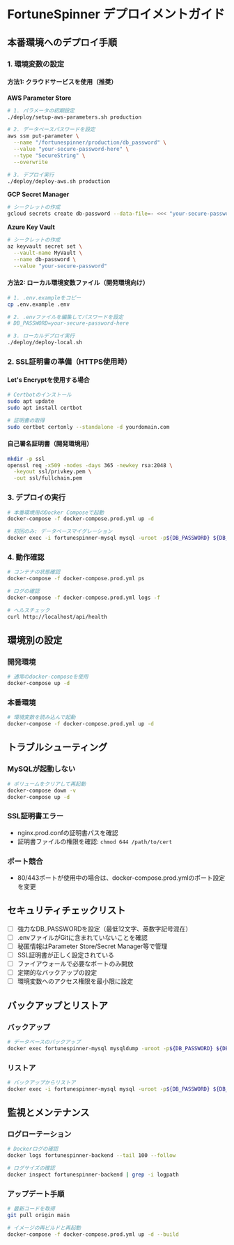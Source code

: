 # FortuneSpinner デプロイメントガイド

## 本番環境へのデプロイ手順

### 1. 環境変数の設定

#### 方法1: クラウドサービスを使用（推奨）

**AWS Parameter Store**
```bash
# 1. パラメータの初期設定
./deploy/setup-aws-parameters.sh production

# 2. データベースパスワードを設定
aws ssm put-parameter \
  --name "/fortunespinner/production/db_password" \
  --value "your-secure-password-here" \
  --type "SecureString" \
  --overwrite

# 3. デプロイ実行
./deploy/deploy-aws.sh production
```

**GCP Secret Manager**
```bash
# シークレットの作成
gcloud secrets create db-password --data-file=- <<< "your-secure-password"
```

**Azure Key Vault**
```bash
# シークレットの作成
az keyvault secret set \
  --vault-name MyVault \
  --name db-password \
  --value "your-secure-password"
```

#### 方法2: ローカル環境変数ファイル（開発環境向け）

```bash
# 1. .env.exampleをコピー
cp .env.example .env

# 2. .envファイルを編集してパスワードを設定
# DB_PASSWORD=your-secure-password-here

# 3. ローカルデプロイ実行
./deploy/deploy-local.sh
```

### 2. SSL証明書の準備（HTTPS使用時）

#### Let's Encryptを使用する場合
```bash
# Certbotのインストール
sudo apt update
sudo apt install certbot

# 証明書の取得
sudo certbot certonly --standalone -d yourdomain.com
```

#### 自己署名証明書（開発環境用）
```bash
mkdir -p ssl
openssl req -x509 -nodes -days 365 -newkey rsa:2048 \
  -keyout ssl/privkey.pem \
  -out ssl/fullchain.pem
```

### 3. デプロイの実行

```bash
# 本番環境用のDocker Composeで起動
docker-compose -f docker-compose.prod.yml up -d

# 初回のみ: データベースマイグレーション
docker exec -i fortunespinner-mysql mysql -uroot -p${DB_PASSWORD} ${DB_NAME} < migrations/001_initial_schema.sql
```

### 4. 動作確認

```bash
# コンテナの状態確認
docker-compose -f docker-compose.prod.yml ps

# ログの確認
docker-compose -f docker-compose.prod.yml logs -f

# ヘルスチェック
curl http://localhost/api/health
```

## 環境別の設定

### 開発環境
```bash
# 通常のdocker-composeを使用
docker-compose up -d
```

### 本番環境
```bash
# 環境変数を読み込んで起動
docker-compose -f docker-compose.prod.yml up -d
```

## トラブルシューティング

### MySQLが起動しない
```bash
# ボリュームをクリアして再起動
docker-compose down -v
docker-compose up -d
```

### SSL証明書エラー
- nginx.prod.confの証明書パスを確認
- 証明書ファイルの権限を確認: `chmod 644 /path/to/cert`

### ポート競合
- 80/443ポートが使用中の場合は、docker-compose.prod.ymlのポート設定を変更

## セキュリティチェックリスト

- [ ] 強力なDB_PASSWORDを設定（最低12文字、英数字記号混在）
- [ ] .envファイルがGitに含まれていないことを確認
- [ ] 秘匿情報はParameter Store/Secret Manager等で管理
- [ ] SSL証明書が正しく設定されている
- [ ] ファイアウォールで必要なポートのみ開放
- [ ] 定期的なバックアップの設定
- [ ] 環境変数へのアクセス権限を最小限に設定

## バックアップとリストア

### バックアップ
```bash
# データベースのバックアップ
docker exec fortunespinner-mysql mysqldump -uroot -p${DB_PASSWORD} ${DB_NAME} > backup_$(date +%Y%m%d).sql
```

### リストア
```bash
# バックアップからリストア
docker exec -i fortunespinner-mysql mysql -uroot -p${DB_PASSWORD} ${DB_NAME} < backup_20240101.sql
```

## 監視とメンテナンス

### ログローテーション
```bash
# Dockerログの確認
docker logs fortunespinner-backend --tail 100 --follow

# ログサイズの確認
docker inspect fortunespinner-backend | grep -i logpath
```

### アップデート手順
```bash
# 最新コードを取得
git pull origin main

# イメージの再ビルドと再起動
docker-compose -f docker-compose.prod.yml up -d --build
```